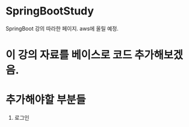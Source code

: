 # SpringBootStudy
SpringBoot 강의 따라한 페이지. aws에 올릴 예정.


# 이 강의 자료를 베이스로 코드 추가해보겠음.

# 추가해야할 부분들 
1. 로그인
